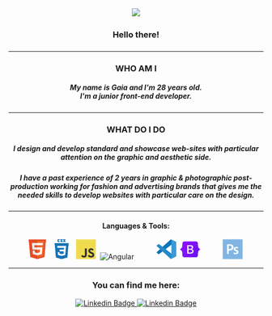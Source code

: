 <div id="header" align="center">
  <img width="100px" src="https://media.giphy.com/media/iJsjsm6dhNPiQBvztq/giphy.gif">
  <h3>Hello there!<h3>
</div>
<hr>
<div id="hello" align="center">
    <h3> WHO AM I </h3>
  <h5>My name is Gaia and I'm 28 years old. <br>I'm a junior front-end developer.</h5>
</div>
<hr>
<div align="center">
    <h3> WHAT DO I DO </h3>
  <h5>I design and develop standard and showcase web-sites with particular attention on the graphic and aesthetic side.</h5>
  <h5>I have a past experience of 2 years in graphic & photographic post-production working for fashion and advertising brands that gives me the needed skills to develop websites with particular care on the design.</h5>
</div>
<hr>
<div align="center">
  <h4>Languages & Tools:</h4>
   <img src="https://github.com/devicons/devicon/blob/master/icons/html5/html5-original.svg" title="HTML5" alt="HTML" width="40" height="40"/>&nbsp;
   <img src="https://github.com/devicons/devicon/blob/master/icons/css3/css3-plain-wordmark.svg"  title="CSS3" alt="CSS" width="40" height="40"/>&nbsp;
   <img src="https://github.com/devicons/devicon/blob/master/icons/javascript/javascript-original.svg" title="JavaScript" alt="JavaScript" width="40" height="40"/>&nbsp;
  <img src="https://angular.io/assets/images/logos/angular/angular.svg" title="Angular" alt="Angular" width="40" height="40"/>&nbsp;
  &nbsp;&nbsp;&nbsp;&nbsp;&nbsp;&nbsp;&nbsp;&nbsp;
  <img src="https://github.com/devicons/devicon/blob/master/icons/vscode/vscode-original.svg" title="VSCode" alt="VSCode" width="40" height="40"/>&nbsp;
   <img src="https://github.com/devicons/devicon/blob/master/icons/bootstrap/bootstrap-original.svg" title="Bootstrap" alt="Bootstrap" width="40" height="40"/>&nbsp;
  &nbsp;&nbsp;&nbsp;&nbsp;&nbsp;&nbsp;&nbsp;&nbsp;
   <img src="https://github.com/devicons/devicon/blob/master/icons/photoshop/photoshop-plain.svg" title="Photoshop" alt="Photoshop" width="40" height="40"/>&nbsp;
</div>
<hr>
<div id="badges" align="center">
  <h3>You can find me here:</h3>
  <a href="https://www.linkedin.com/in/gaia-filippi-97aa24177/">
    <img src="https://img.shields.io/badge/Linkedin-indigo?style=for-the-badge&logo=Linkedin&logoColor=white" alt="Linkedin Badge"/>
    <img src="https://img.shields.io/badge/Telegram-indigo?style=for-the-badge&logo=Telegram&logoColor=white" alt="Linkedin Badge"/>
  </a>
</div>

